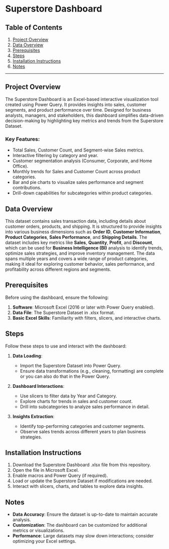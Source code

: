 # Superstore Dashboard

## Table of Contents
1. [Project Overview](#project-overview)
2. [Data Overview](#data-overview)
3. [Prerequisites](#prerequisites)
4. [Steps](#steps)
5. [Installation Instructions](#installation-instructions)
6. [Notes](#notes)

---

## Project Overview
The Superstore Dashboard is an Excel-based interactive visualization tool created using Power Query. It provides insights into sales, customer segments, and product performance over time. Designed for business analysts, managers, and stakeholders, this dashboard simplifies data-driven decision-making by highlighting key metrics and trends from the Superstore Dataset.

### Key Features:
- Total Sales, Customer Count, and Segment-wise Sales metrics.
- Interactive filtering by category and year.
- Customer segmentation analysis (Consumer, Corporate, and Home Office).
- Monthly trends for Sales and Customer Count across product categories.
- Bar and pie charts to visualize sales performance and segment contributions.
- Drill-down capabilities for subcategories within product categories.

## Data Overview
This dataset contains sales transaction data, including details about customer orders, products, and shipping. It is structured to provide insights into various business dimensions such as **Order ID**, **Customer Information**, **Product Categories**, **Sales Performance**, and **Shipping Details**. The dataset includes key metrics like **Sales**, **Quantity**, **Profit**, and **Discount**, which can be used for **Business Intelligence (BI)** analysis to identify trends, optimize sales strategies, and improve inventory management. The data spans multiple years and covers a wide range of product categories, making it ideal for exploring customer behavior, sales performance, and profitability across different regions and segments.


## Prerequisites
Before using the dashboard, ensure the following:
1. **Software**: Microsoft Excel (2016 or later with Power Query enabled).
2. **Data File**: The Superstore Dataset in .xlsx format.
3. **Basic Excel Skills**: Familiarity with filters, slicers, and interactive charts.

## Steps
Follow these steps to use and interact with the dashboard:

1. **Data Loading**:
   - Import the Superstore Dataset into Power Query.
   - Ensure data transformations (e.g., cleaning, formatting) are complete or you can also do that in the Power Query.

2. **Dashboard Interactions**:
   - Use slicers to filter data by Year and Category.
   - Explore charts for trends in sales and customer count.
   - Drill into subcategories to analyze sales performance in detail.

3. **Insights Extraction**:
   - Identify top-performing categories and customer segments.
   - Observe sales trends across different years to plan business strategies.

## Installation Instructions
1. Download the Superstore Dashboard .xlsx file from this repository.
2. Open the file in Microsoft Excel.
3. Enable macros and Power Query (if required).
4. Load or update the Superstore Dataset if modifications are needed.
5. Interact with slicers, charts, and tables to explore data insights.

## Notes
- **Data Accuracy**: Ensure the dataset is up-to-date to maintain accurate analysis.
- **Customization**: The dashboard can be customized for additional metrics or visualizations.
- **Performance**: Large datasets may slow down interactions; consider optimizing your Excel settings.

